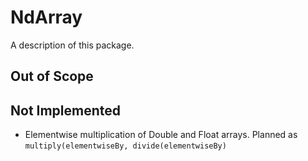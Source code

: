 # NdArray

A description of this package.


## Out of Scope 

## Not Implemented

 * Elementwise multiplication of Double and Float arrays. Planned as `multiply(elementwiseBy, divide(elementwiseBy)`

